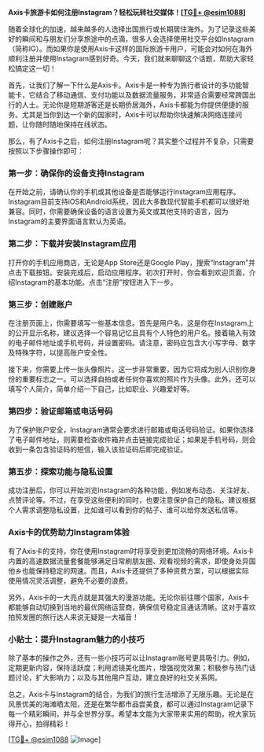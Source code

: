 **Axis卡旅游卡如何注册Instagram？轻松玩转社交媒体！[[TG💪+ @esim1088](https://t.me/s/esim1088)]**

随着全球化的加速，越来越多的人选择出国旅行或长期居住海外。为了记录这些美好的瞬间和与朋友们分享旅途中的点滴，很多人会选择使用社交平台如Instagram（简称IG）。而如果你是使用Axis卡这样的国际旅游卡用户，可能会对如何在海外顺利注册并使用Instagram感到好奇。今天，我们就来聊聊这个话题，帮助大家轻松搞定这一切！

首先，让我们了解一下什么是Axis卡。Axis卡是一种专为旅行者设计的多功能智能卡，它结合了移动通信、支付功能以及数据流量服务，非常适合需要经常跨国出行的人士。无论你是短期游客还是长期侨居海外，Axis卡都能为你提供便捷的服务。尤其是当你到达一个新的国家时，Axis卡可以帮助你快速解决网络连接问题，让你随时随地保持在线状态。

那么，有了Axis卡之后，如何注册Instagram呢？其实整个过程并不复杂，只需要按照以下步骤操作即可：

### 第一步：确保你的设备支持Instagram

在开始之前，请确认你的手机或其他设备是否能够运行Instagram应用程序。Instagram目前支持iOS和Android系统，因此大多数现代智能手机都可以很好地兼容。同时，你需要确保设备的语言设置为英文或其他支持的语言，因为Instagram的主要界面语言默认为英语。

### 第二步：下载并安装Instagram应用

打开你的手机应用商店，无论是App Store还是Google Play，搜索“Instagram”并点击下载按钮。安装完成后，启动应用程序。初次打开时，你会看到欢迎页面，介绍Instagram的基本功能。点击“注册”按钮进入下一步。

### 第三步：创建账户

在注册页面上，你需要填写一些基本信息。首先是用户名，这是你在Instagram上的公开显示名称，建议选择一个容易记忆且具有个人特色的用户名。接着输入有效的电子邮件地址或手机号码，并设置密码。请注意，密码应包含大小写字母、数字及特殊字符，以提高账户安全性。

接下来，你需要上传一张头像照片。这一步非常重要，因为它将成为别人识别你身份的重要标志之一。可以选择自拍或者任何你喜欢的照片作为头像。此外，还可以填写个人简介，简单介绍一下自己，比如职业、兴趣爱好等。

### 第四步：验证邮箱或电话号码

为了保护账户安全，Instagram通常会要求进行邮箱或电话号码验证。如果你选择了电子邮件地址，则需要检查收件箱并点击链接完成验证；如果是手机号码，则会收到一条包含验证码的短信，输入该验证码后即完成验证。

### 第五步：探索功能与隐私设置

成功注册后，你可以开始浏览Instagram的各种功能，例如发布动态、关注好友、点赞评论等。不过，在享受这些便利的同时，也要注意保护自己的隐私。建议根据个人需求调整隐私设置，比如谁可以看到你的帖子、谁可以给你发送私信等。

### Axis卡的优势助力Instagram体验

有了Axis卡的支持，你在使用Instagram时将享受到更加流畅的网络环境。Axis卡内置的高速数据流量套餐能够满足日常刷朋友圈、观看视频的需求，即使身处异国他乡也能保持稳定的网速。而且，Axis卡还提供了多种资费方案，可以根据实际使用情况灵活调整，避免不必要的浪费。

另外，Axis卡的一大亮点就是其强大的漫游功能。无论你前往哪个国家，Axis卡都能够自动切换到当地的最优网络运营商，确保信号稳定且通话清晰。这对于喜欢拍照发圈的旅行达人来说无疑是一大福音！

### 小贴士：提升Instagram魅力的小技巧

除了基本的操作之外，还有一些小技巧可以让Instagram账号更具吸引力。例如，定期更新内容，保持活跃度；利用滤镜美化图片，增强视觉效果；积极参与热门话题讨论，扩大影响力；以及与其他用户互动，建立良好的社交关系网。

总之，Axis卡与Instagram的结合，为我们的旅行生活增添了无限乐趣。无论是在风景优美的海滩晒太阳，还是在繁华都市品尝美食，都可以通过Instagram记录下每一个精彩瞬间，并与全世界分享。希望本文能为大家带来实用的帮助，祝大家玩得开心，拍得精彩！

[[TG💪+ @esim1088](https://t.me/s/esim1088) ![Image](https://i.postimg.cc/4NQfJmqS/Snipaste-2025-05-13-00-14-12.png)]